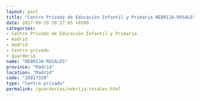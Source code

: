 ```yaml
---
layout: post
title: "Centro Privado de Educación Infantil y Primaria NEBRIJA-ROSALES"
date: 2017-09-20 20:57:05 +0200
categories:
- Centro Privado de Educación Infantil y Primaria
- madrid
- madrid
- Centro privado
- guarderia
name: "NEBRIJA-ROSALES"
province: "Madrid"
location: "Madrid"
code: "28017339"
type: "Centro privado"
permalink: /guarderias/nebrija-rosales.html
---
```

